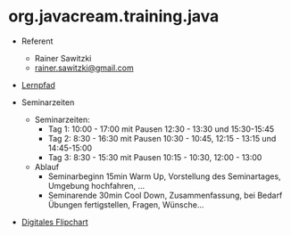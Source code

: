 # org.javacream.training.java


* Referent
  * Rainer Sawitzki
  * rainer.sawitzki@gmail.com

* [Lernpfad](https://docs.google.com/spreadsheets/d/1RwxClxtOAaU4PrcAbRaUZC2KLLxBGzDcuklloBHglzo/edit?usp=sharing)

* Seminarzeiten
  * Seminarzeiten:
    * Tag 1: 10:00 - 17:00 mit Pausen 12:30 - 13:30 und 15:30-15:45
    * Tag 2: 8:30 - 16:30 mit Pausen 10:30 - 10:45, 12:15 - 13:15 und 14:45-15:00
    * Tag 3: 8:30 - 15:30 mit Pausen 10:15 - 10:30, 12:00 - 13:00
  * Ablauf
    * Seminarbeginn 15min Warm Up, Vorstellung des Seminartages, Umgebung hochfahren, ...
    * Seminarende 30min Cool Down, Zusammenfassung, bei Bedarf Übungen fertigstellen, Fragen, Wünsche... 
* [Digitales Flipchart](https://docs.google.com/presentation/d/1xczUkN2R8qKLBZ_pT1mmg723dh9I_9UCTp01kqwIxag/edit?usp=sharing)
